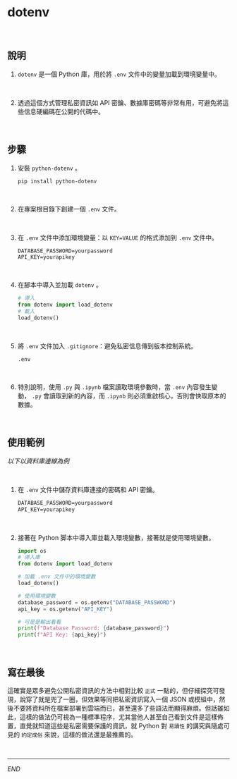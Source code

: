 # dotenv

<br>

## 說明

1. `dotenv` 是一個 Python 庫，用於將 `.env` 文件中的變量加載到環境變量中。
   
<br>

2. 透過這個方式管理私密資訊如 API 密鑰、數據庫密碼等非常有用，可避免將這些信息硬編碼在公開的代碼中。

<br>

## 步驟

1. 安裝 `python-dotenv` 。

   ```bash
   pip install python-dotenv
   ```

<br>

2. 在專案根目錄下創建一個 `.env` 文件。

<br>

3. 在 `.env` 文件中添加環境變量：以 `KEY=VALUE` 的格式添加到 `.env` 文件中。

   ```
   DATABASE_PASSWORD=yourpassword
   API_KEY=yourapikey
   ```

<br>

4. 在腳本中導入並加載 `dotenv` 。
   
   ```python
   # 導入
   from dotenv import load_dotenv
   # 載入
   load_dotenv()
   ```

<br>

5. 將 `.env` 文件加入 `.gitignore`：避免私密信息傳到版本控制系統。

   ```
   .env
   ```

<br>

6. 特別說明，使用 `.py` 與 `.ipynb` 檔案讀取環境參數時，當 `.env` 內容發生變動，  `.py` 會讀取到新的內容，而 `.ipynb` 則必須重啟核心，否則會快取原本的數據。

<br>

## 使用範例

_以下以資料庫連線為例_

<br>

1. 在 `.env` 文件中儲存資料庫連接的密碼和 API 密鑰。

    ```txt
    DATABASE_PASSWORD=yourpassword
    API_KEY=yourapikey
    ```

<br>

2. 接著在 Python 脚本中導入庫並載入環境變數，接著就是使用環境變數。

    ```python
    import os
    # 導入庫
    from dotenv import load_dotenv

    # 加載 .env 文件中的環境變數
    load_dotenv()

    # 使用環境變數
    database_password = os.getenv("DATABASE_PASSWORD")
    api_key = os.getenv("API_KEY")

    # 可是是輸出看看
    print(f"Database Password: {database_password}")
    print(f"API Key: {api_key}")
    ```

<br>

## 寫在最後

這確實是眾多避免公開私密資訊的方法中相對比較 `正式` 一點的，但仔細探究可發現，說穿了就是兜了一圈，但效果等同把私密資訊寫入一個 JSON 或模組中，然後不要將資料所在檔案部署到雲端而已，甚至還多了些語法而顯得麻煩。但話雖如此，這樣的做法仍可視為一種標準程序，尤其當他人甚至自己看到文件是這樣佈置，直覺就知道這些是私密需要保護的資訊，就 Python 對 `易讀性` 的講究與隨處可見的 `約定成俗` 來說，這樣的做法還是最推薦的。

<br>

---

_END_